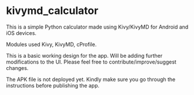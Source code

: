 # kivymd_calculator
This is a simple Python calculator made using Kivy/KivyMD for Android and iOS devices.


Modules used Kivy, KivyMD, cProfile.

This is a basic working design for the app. Will be adding further modifications to the UI. Please feel free to contribute/improve/suggest changes.

The APK file is not deployed yet. Kindly make sure you go through the instructions before publishing the app.
